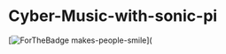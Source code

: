 # Cyber-Music-with-sonic-pi
[![ForTheBadge makes-people-smile](http://ForTheBadge.com/images/badges/makes-people-smile.svg)](